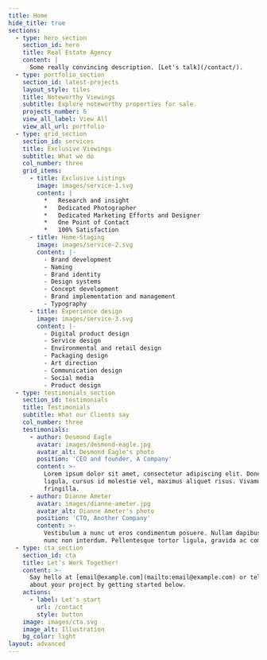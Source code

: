 ```yaml
---
title: Home
hide_title: true
sections:
  - type: hero_section
    section_id: hero
    title: Real Estate Agency
    content: |
      Some really convincing description. [Let's talk](/contact/).
  - type: portfolio_section
    section_id: latest-projects
    layout_style: tiles
    title: Noteworthy Viewings
    subtitle: Explore noteworthy properties for sale.
    projects_number: 6
    view_all_label: View All
    view_all_url: portfolio
  - type: grid_section
    section_id: services
    title: Exclusive Viewings
    subtitle: What we do
    col_number: three
    grid_items:
      - title: Exclusive Listings
        image: images/service-1.svg
        content: |
          *   Research and insight
          *   Dedicated Photographer 
          *   Dedicated Marketing Efforts and Designer
          *   One Point of Contact
          *   100% Satisfaction
      - title: Home-Staging
        image: images/service-2.svg
        content: |-
          - Brand development
          - Naming
          - Brand identity
          - Design systems
          - Concept development
          - Brand implementation and management
          - Typography
      - title: Experience design
        image: images/service-3.svg
        content: |-
          - Digital product design
          - Service design
          - Environmental and retail design
          - Packaging design
          - Art direction
          - Communication design
          - Social media
          - Product design
  - type: testimonials_section
    section_id: testimonials
    title: Testimonials
    subtitle: What our Clients say
    col_number: three
    testimonials:
      - author: Desmond Eagle
        avatar: images/desmond-eagle.jpg
        avatar_alt: Desmond Eagle's photo
        position: 'CEO and founder, A Company'
        content: >-
          Lorem ipsum dolor sit amet, consectetur adipiscing elit. Donec nisl
          ligula, cursus id molestie vel, maximus aliquet risus. Vivamus in nibh
          fringilla.
      - author: Dianne Ameter
        avatar: images/dianne-ameter.jpg
        avatar_alt: Dianne Ameter's photo
        position: 'CTO, Another Company'
        content: >-
          Vestibulum a nunc ut eros condimentum posuere. Nullam dapibus quis
          nunc non interdum. Pellentesque tortor ligula, gravida ac commodo eu.
  - type: cta_section
    section_id: cta
    title: Let’s Work Together!
    content: >-
      Say hello at [email@example.com](mailto:email@example.com) or tell us more
      about your project by getting started below.
    actions:
      - label: Let's start
        url: /contact
        style: button
    image: images/cta.svg
    image_alt: Illustration
    bg_color: light
layout: advanced
---
```

